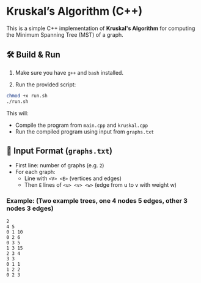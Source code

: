 # Kruskal’s Algorithm (C++)

This is a simple C++ implementation of **Kruskal's Algorithm** for computing the Minimum Spanning Tree (MST) of a graph.

## 🛠 Build & Run

1. Make sure you have `g++` and `bash` installed.

2. Run the provided script:

```bash
chmod +x run.sh
./run.sh
```

This will:
- Compile the program from `main.cpp` and `kruskal.cpp`
- Run the compiled program using input from `graphs.txt`

## 📄 Input Format (`graphs.txt`)

- First line: number of graphs (e.g. `2`)
- For each graph:
  - Line with `<V> <E>` (vertices and edges)
  - Then `E` lines of `<u> <v> <w>` (edge from u to v with weight w)

### Example: (Two example trees, one 4 nodes 5 edges, other 3 nodes 3 edges)
```
2
4 5
0 1 10
0 2 6
0 3 5
1 3 15
2 3 4
3 3
0 1 1
1 2 2
0 2 3
```

